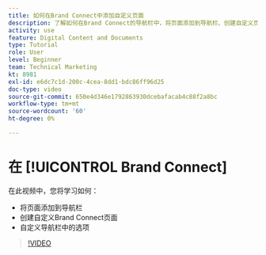 ```yaml
---
title: 如何在Brand Connect中添加自定义页面
description: 了解如何在Brand Connect的导航栏中，将页面添加到导航栏、创建自定义页面以及自定义选项 [!UICONTROL Workfront DAM].
activity: use
feature: Digital Content and Documents
type: Tutorial
role: User
level: Beginner
team: Technical Marketing
kt: 8981
exl-id: e6dc7c1d-200c-4cea-8dd1-bdc86ff96d25
doc-type: video
source-git-commit: 650e4d346e1792863930dcebafacab4c88f2a8bc
workflow-type: tm+mt
source-wordcount: '60'
ht-degree: 0%

---
```


# 在 [!UICONTROL Brand Connect]

在此视频中，您将学习如何：

* 将页面添加到导航栏
* 创建自定义Brand Connect页面
* 自定义导航栏中的选项

>[!VIDEO](https://video.tv.adobe.com/v/335243/?quality=12&learn=on)
